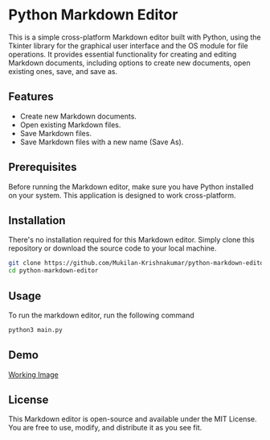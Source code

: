 # Python Markdown Editor
This is a simple cross-platform Markdown editor built with Python, using the Tkinter library for the graphical user interface and the OS module for file operations. It provides essential functionality for creating and editing Markdown documents, including options to create new documents, open existing ones, save, and save as.

## Features
- Create new Markdown documents.
- Open existing Markdown files.
- Save Markdown files.
- Save Markdown files with a new name (Save As).

## Prerequisites
Before running the Markdown editor, make sure you have Python installed on your system. This application is designed to work cross-platform.

## Installation
There's no installation required for this Markdown editor. Simply clone this repository or download the source code to your local machine.

```bash
git clone https://github.com/Mukilan-Krishnakumar/python-markdown-editor.git
cd python-markdown-editor
```

## Usage
To run the markdown editor, run the following command

```bash
python3 main.py
```
## Demo
[Working Image]("./assets/working.png")

## License
This Markdown editor is open-source and available under the MIT License. You are free to use, modify, and distribute it as you see fit.

